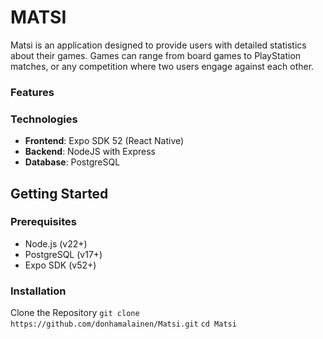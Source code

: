 # MATSI

Matsi is an application designed to provide users with detailed statistics about their games. Games can range from board games to PlayStation matches, or any competition where two users engage against each other.

### Features

### Technologies

- **Frontend**: Expo SDK 52 (React Native)
- **Backend**: NodeJS with Express
- **Database**: PostgreSQL

## Getting Started

### Prerequisites

- Node.js (v22+)
- PostgreSQL (v17+)
- Expo SDK (v52+)

### Installation

Clone the Repository
`git clone https://github.com/donhamalainen/Matsi.git`
`cd Matsi`
